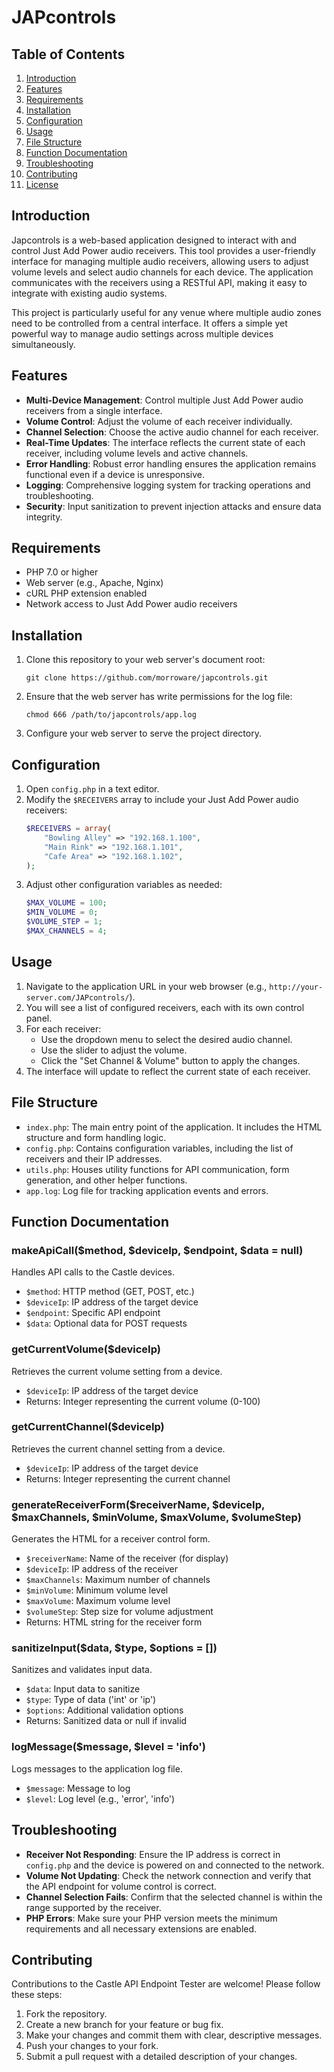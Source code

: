 # JAPcontrols

## Table of Contents
1. [Introduction](#introduction)
2. [Features](#features)
3. [Requirements](#requirements)
4. [Installation](#installation)
5. [Configuration](#configuration)
6. [Usage](#usage)
7. [File Structure](#file-structure)
8. [Function Documentation](#function-documentation)
9. [Troubleshooting](#troubleshooting)
10. [Contributing](#contributing)
11. [License](#license)

## Introduction

Japcontrols is a web-based application designed to interact with and control Just Add Power audio receivers. This tool provides a user-friendly interface for managing multiple audio receivers, allowing users to adjust volume levels and select audio channels for each device. The application communicates with the receivers using a RESTful API, making it easy to integrate with existing audio systems.

This project is particularly useful for any venue where multiple audio zones need to be controlled from a central interface. It offers a simple yet powerful way to manage audio settings across multiple devices simultaneously.

## Features

- **Multi-Device Management**: Control multiple Just Add Power audio receivers from a single interface.
- **Volume Control**: Adjust the volume of each receiver individually.
- **Channel Selection**: Choose the active audio channel for each receiver.
- **Real-Time Updates**: The interface reflects the current state of each receiver, including volume levels and active channels.
- **Error Handling**: Robust error handling ensures the application remains functional even if a device is unresponsive.
- **Logging**: Comprehensive logging system for tracking operations and troubleshooting.
- **Security**: Input sanitization to prevent injection attacks and ensure data integrity.

## Requirements

- PHP 7.0 or higher
- Web server (e.g., Apache, Nginx)
- cURL PHP extension enabled
- Network access to Just Add Power audio receivers

## Installation

1. Clone this repository to your web server's document root:
   ```
   git clone https://github.com/morroware/japcontrols.git
   ```

2. Ensure that the web server has write permissions for the log file:
   ```
   chmod 666 /path/to/japcontrols/app.log
   ```

3. Configure your web server to serve the project directory.

## Configuration

1. Open `config.php` in a text editor.
2. Modify the `$RECEIVERS` array to include your Just Add Power audio receivers:
   ```php
   $RECEIVERS = array(
       "Bowling Alley" => "192.168.1.100",
       "Main Rink" => "192.168.1.101",
       "Cafe Area" => "192.168.1.102",
   );
   ```
3. Adjust other configuration variables as needed:
   ```php
   $MAX_VOLUME = 100;
   $MIN_VOLUME = 0;
   $VOLUME_STEP = 1;
   $MAX_CHANNELS = 4;
   ```

## Usage

1. Navigate to the application URL in your web browser (e.g., `http://your-server.com/JAPcontrols/`).
2. You will see a list of configured receivers, each with its own control panel.
3. For each receiver:
   - Use the dropdown menu to select the desired audio channel.
   - Use the slider to adjust the volume.
   - Click the "Set Channel & Volume" button to apply the changes.
4. The interface will update to reflect the current state of each receiver.

## File Structure

- `index.php`: The main entry point of the application. It includes the HTML structure and form handling logic.
- `config.php`: Contains configuration variables, including the list of receivers and their IP addresses.
- `utils.php`: Houses utility functions for API communication, form generation, and other helper functions.
- `app.log`: Log file for tracking application events and errors.

## Function Documentation

### makeApiCall($method, $deviceIp, $endpoint, $data = null)
Handles API calls to the Castle devices.
- `$method`: HTTP method (GET, POST, etc.)
- `$deviceIp`: IP address of the target device
- `$endpoint`: Specific API endpoint
- `$data`: Optional data for POST requests

### getCurrentVolume($deviceIp)
Retrieves the current volume setting from a device.
- `$deviceIp`: IP address of the target device
- Returns: Integer representing the current volume (0-100)

### getCurrentChannel($deviceIp)
Retrieves the current channel setting from a device.
- `$deviceIp`: IP address of the target device
- Returns: Integer representing the current channel

### generateReceiverForm($receiverName, $deviceIp, $maxChannels, $minVolume, $maxVolume, $volumeStep)
Generates the HTML for a receiver control form.
- `$receiverName`: Name of the receiver (for display)
- `$deviceIp`: IP address of the receiver
- `$maxChannels`: Maximum number of channels
- `$minVolume`: Minimum volume level
- `$maxVolume`: Maximum volume level
- `$volumeStep`: Step size for volume adjustment
- Returns: HTML string for the receiver form

### sanitizeInput($data, $type, $options = [])
Sanitizes and validates input data.
- `$data`: Input data to sanitize
- `$type`: Type of data ('int' or 'ip')
- `$options`: Additional validation options
- Returns: Sanitized data or null if invalid

### logMessage($message, $level = 'info')
Logs messages to the application log file.
- `$message`: Message to log
- `$level`: Log level (e.g., 'error', 'info')

## Troubleshooting

- **Receiver Not Responding**: Ensure the IP address is correct in `config.php` and the device is powered on and connected to the network.
- **Volume Not Updating**: Check the network connection and verify that the API endpoint for volume control is correct.
- **Channel Selection Fails**: Confirm that the selected channel is within the range supported by the receiver.
- **PHP Errors**: Make sure your PHP version meets the minimum requirements and all necessary extensions are enabled.

## Contributing

Contributions to the Castle API Endpoint Tester are welcome! Please follow these steps:

1. Fork the repository.
2. Create a new branch for your feature or bug fix.
3. Make your changes and commit them with clear, descriptive messages.
4. Push your changes to your fork.
5. Submit a pull request with a detailed description of your changes.



